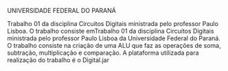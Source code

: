UNIVERSIDADE FEDERAL DO PARANÁ

Trabalho 01 da disciplina Circuitos Digitais ministrada pelo professor Paulo Lisboa. 
O trabalho consiste emTrabalho 01 da disciplina Circuitos Digitais ministrada pelo professor Paulo Lisboa da Universidade Federal do Paraná. 
O trabalho consiste na criação de uma ALU que faz as operações de soma, subtração, multiplicação e comparação. 
A plataforma utilizada para realização do trabalho é o Digital.jar
